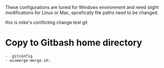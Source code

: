 These configurations are tuned for Windows environment and need slight modifications for Linux or Mac, spcefically file paths need to be changed.

this is mike's conflicting change
test git

# Copy to Gitbash home directory
	- .gitconfig
	- winmerge-merge.sh: 

